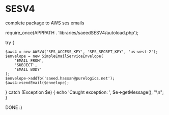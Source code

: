 # SESV4
complete package to AWS ses emails 




require_once(APPPATH . 'libraries/saeedSESV4/autoload.php');


try {
    
    $aws4 = new AWSV4('SES_ACCESS_KEY', 'SES_SECRET_KEY', 'us-west-2');
    $envelope = new SimpleEmailServiceEnvelope(
        'EMAIL FROM',
        'SUBJECT',
        'EMAIL BODY'
    );
    $envelope->addTo('saeed.hassan@purelogics.net');
    $aws4->sendEmail($envelope);
} catch (Exception $e) {
    echo 'Caught exception: ',  $e->getMessage(), "\n";
}

DONE :)
